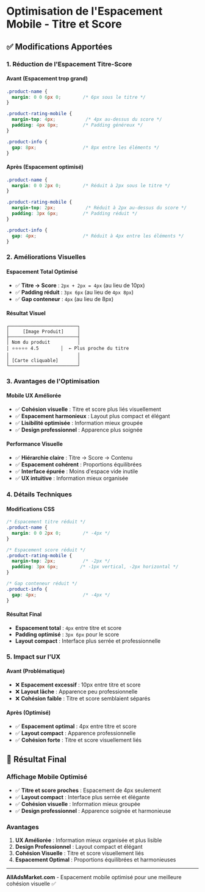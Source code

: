 # Optimisation de l'Espacement Mobile - Titre et Score

## ✅ **Modifications Apportées**

### **1. Réduction de l'Espacement Titre-Score**

#### **Avant (Espacement trop grand)**
```css
.product-name {
  margin: 0 0 6px 0;        /* 6px sous le titre */
}

.product-rating-mobile {
  margin-top: 4px;           /* 4px au-dessus du score */
  padding: 4px 8px;         /* Padding généreux */
}

.product-info {
  gap: 8px;                 /* 8px entre les éléments */
}
```

#### **Après (Espacement optimisé)**
```css
.product-name {
  margin: 0 0 2px 0;        /* Réduit à 2px sous le titre */
}

.product-rating-mobile {
  margin-top: 2px;           /* Réduit à 2px au-dessus du score */
  padding: 3px 6px;         /* Padding réduit */
}

.product-info {
  gap: 4px;                 /* Réduit à 4px entre les éléments */
}
```

### **2. Améliorations Visuelles**

#### **Espacement Total Optimisé**
- ✅ **Titre → Score** : `2px + 2px = 4px` (au lieu de 10px)
- ✅ **Padding réduit** : `3px 6px` (au lieu de `4px 8px`)
- ✅ **Gap conteneur** : `4px` (au lieu de 8px)

#### **Résultat Visuel**
```
┌─────────────────────────┐
│     [Image Produit]     │
├─────────────────────────┤
│ Nom du produit          │
│ ⭐⭐⭐⭐⭐ 4.5        │  ← Plus proche du titre
│                         │
│ [Carte cliquable]       │
└─────────────────────────┘
```

### **3. Avantages de l'Optimisation**

#### **Mobile UX Améliorée**
- ✅ **Cohésion visuelle** : Titre et score plus liés visuellement
- ✅ **Espacement harmonieux** : Layout plus compact et élégant
- ✅ **Lisibilité optimisée** : Information mieux groupée
- ✅ **Design professionnel** : Apparence plus soignée

#### **Performance Visuelle**
- ✅ **Hiérarchie claire** : Titre → Score → Contenu
- ✅ **Espacement cohérent** : Proportions équilibrées
- ✅ **Interface épurée** : Moins d'espace vide inutile
- ✅ **UX intuitive** : Information mieux organisée

### **4. Détails Techniques**

#### **Modifications CSS**
```css
/* Espacement titre réduit */
.product-name {
  margin: 0 0 2px 0;        /* -4px */
}

/* Espacement score réduit */
.product-rating-mobile {
  margin-top: 2px;          /* -2px */
  padding: 3px 6px;        /* -1px vertical, -2px horizontal */
}

/* Gap conteneur réduit */
.product-info {
  gap: 4px;                 /* -4px */
}
```

#### **Résultat Final**
- **Espacement total** : `4px` entre titre et score
- **Padding optimisé** : `3px 6px` pour le score
- **Layout compact** : Interface plus serrée et professionnelle

### **5. Impact sur l'UX**

#### **Avant (Problématique)**
- ❌ **Espacement excessif** : 10px entre titre et score
- ❌ **Layout lâche** : Apparence peu professionnelle
- ❌ **Cohésion faible** : Titre et score semblaient séparés

#### **Après (Optimisé)**
- ✅ **Espacement optimal** : 4px entre titre et score
- ✅ **Layout compact** : Apparence professionnelle
- ✅ **Cohésion forte** : Titre et score visuellement liés

## 📱 **Résultat Final**

### **Affichage Mobile Optimisé**
- ✅ **Titre et score proches** : Espacement de 4px seulement
- ✅ **Layout compact** : Interface plus serrée et élégante
- ✅ **Cohésion visuelle** : Information mieux groupée
- ✅ **Design professionnel** : Apparence soignée et harmonieuse

### **Avantages**
1. **UX Améliorée** : Information mieux organisée et plus lisible
2. **Design Professionnel** : Layout compact et élégant
3. **Cohésion Visuelle** : Titre et score visuellement liés
4. **Espacement Optimal** : Proportions équilibrées et harmonieuses

---

**AllAdsMarket.com** - Espacement mobile optimisé pour une meilleure cohésion visuelle ✅

